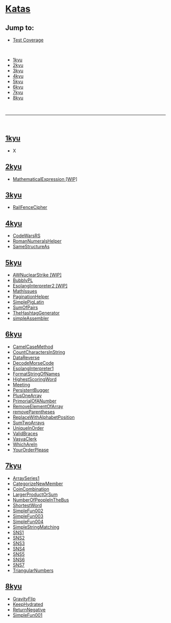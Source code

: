 # [Katas](https://www.codewars.com/kata/)

## Jump to:

- [Test Coverage](https://ulo03.github.io/Katas/coverage/)

<br>

- [1kyu](#1kyu)
- [2kyu](#2kyu)
- [3kyu](#3kyu)
- [4kyu](#4kyu)
- [5kyu](#5kyu)
- [6kyu](#6kyu)
- [7kyu](#7kyu)
- [8kyu](#8kyu)

<br>

---

<br>

<span id="1kyu"></span>

## [1kyu](https://github.com/Ulo03/Katas/tree/master/1kyu)

- X

<span id="2kyu"></span>

## [2kyu](https://github.com/Ulo03/Katas/tree/master/2kyu)

- [MathematicalExpression \[WIP\]](https://github.com/Ulo03/Katas/blob/master/2kyu/MathematicalExpression%20%5BWIP%5D.js)

<span id="3kyu"></span>

## [3kyu](https://github.com/Ulo03/Katas/tree/master/3kyu)

- [RailFenceCipher](https://github.com/Ulo03/Katas/blob/master/3kyu/RailFenceCipher.js)

<span id="4kyu"></span>

## [4kyu](https://github.com/Ulo03/Katas/tree/master/4kyu)

- [CodeWarsRS](https://github.com/Ulo03/Katas/blob/master/4kyu/CodewarsRS.js)
- [RomanNumeralsHelper](https://github.com/Ulo03/Katas/blob/master/4kyu/RomanNumeralsHelper.js)
- [SameStructureAs](https://github.com/Ulo03/Katas/blob/master/4kyu/SameStructureAs.js)

<span id="5kyu"></span>

## [5kyu](https://github.com/Ulo03/Katas/tree/master/5kyu)

- [AWNuclearStrike \[WIP\]](https://github.com/Ulo03/Katas/blob/master/5kyu/AWNuclearStrike%20%5BWIP%5D.js)
- [BubblyPL](https://github.com/Ulo03/Katas/blob/master/5kyu/BubblyPL.js)
- [EsolangInterpreter2 \[WIP\]](https://github.com/Ulo03/Katas/blob/master/5kyu/EsolangInterpreter2%20%5BWIP%5D.js)
- [MathIssues](https://github.com/Ulo03/Katas/blob/master/5kyu/MathIssues.js)
- [PaginationHelper](https://github.com/Ulo03/Katas/blob/master/5kyu/PaginationHelper.js)
- [SimplePigLatin](https://github.com/Ulo03/Katas/blob/master/5kyu/SimplePigLatin.js)
- [SumOfPairs](https://github.com/Ulo03/Katas/blob/master/5kyu/SumOfPairs.js)
- [TheHashtagGenerator](https://github.com/Ulo03/Katas/blob/master/5kyu/TheHashtagGenerator.js)
- [simpleAssembler](https://github.com/Ulo03/Katas/blob/master/5kyu/simpleAssembler.js)

<span id="6kyu"></span>

## [6kyu](https://github.com/Ulo03/Katas/tree/master/6kyu)

- [CamelCaseMethod](https://github.com/Ulo03/Katas/blob/master/6kyu/CamelCaseMethod.js)
- [CountCharactersInString](https://github.com/Ulo03/Katas/blob/master/6kyu/CountCharactersInString.js)
- [DataReverse](https://github.com/Ulo03/Katas/blob/master/6kyu/DataReverse.js)
- [DecodeMorseCode](https://github.com/Ulo03/Katas/blob/master/6kyu/DecodeMorseCode.js)
- [EsolangInterpreter1](https://github.com/Ulo03/Katas/blob/master/6kyu/EsolangInterpreter1.js)
- [FormatStringOfNames](https://github.com/Ulo03/Katas/blob/master/6kyu/FormatStringOfNames.js)
- [HighestScoringWord](https://github.com/Ulo03/Katas/blob/master/6kyu/HighestScoringWord.js)
- [Meeting](https://github.com/Ulo03/Katas/blob/master/6kyu/Meeting.js)
- [PersistentBugger](https://github.com/Ulo03/Katas/blob/master/6kyu/PersistentBugger.js)
- [PlusOneArray](https://github.com/Ulo03/Katas/blob/master/6kyu/PlusOneArray.js)
- [PrimorialOfANumber](https://github.com/Ulo03/Katas/blob/master/6kyu/PrimorialOfANumber.js)
- [RemoveElementOfArray](https://github.com/Ulo03/Katas/blob/master/6kyu/RemoveElementOfArray.js)
- [removeParentheses](https://github.com/Ulo03/Katas/blob/master/6kyu/removeParentheses.js)
- [ReplaceWithAlphabetPosition](https://github.com/Ulo03/Katas/blob/master/6kyu/ReplaceWithAlphabetPosition.js)
- [SumTwoArrays](https://github.com/Ulo03/Katas/blob/master/6kyu/SumTwoArrays.js)
- [UniqueInOrder](https://github.com/Ulo03/Katas/blob/master/6kyu/UniqueInOrder.js)
- [ValidBraces](https://github.com/Ulo03/Katas/blob/master/6kyu/ValidBraces.js)
- [VasyaClerk](https://github.com/Ulo03/Katas/blob/master/6kyu/VasyaClerk.js)
- [WhichAreIn](https://github.com/Ulo03/Katas/blob/master/6kyu/WhichAreIn.js)
- [YourOrderPlease](https://github.com/Ulo03/Katas/blob/master/6kyu/YourOrderPlease.js)

<span id="7kyu"></span>

## [7kyu](https://github.com/Ulo03/Katas/tree/master/7kyu)

- [ArraySeries1](https://github.com/Ulo03/Katas/blob/master/7kyu/ArraySeries1.js)
- [CategorizeNewMember](https://github.com/Ulo03/Katas/blob/master/7kyu/CategorizeNewMember.js)
- [CoinCombination](https://github.com/Ulo03/Katas/blob/master/7kyu/CoinCombination.js)
- [LargerProductOrSum](https://github.com/Ulo03/Katas/blob/master/7kyu/LargerProductOrSum.js)
- [NumberOfPeopleInTheBus](https://github.com/Ulo03/Katas/blob/master/7kyu/NumberOfPeopleInTheBus.js)
- [ShortestWord](https://github.com/Ulo03/Katas/blob/master/7kyu/ShortestWord.js)
- [SimpleFun002](https://github.com/Ulo03/Katas/blob/master/7kyu/SimpleFun002.js)
- [SimpleFun003](https://github.com/Ulo03/Katas/blob/master/7kyu/SimpleFun003.js)
- [SimpleFun004](https://github.com/Ulo03/Katas/blob/master/7kyu/SimpleFun004.js)
- [SimpleStringMatching](https://github.com/Ulo03/Katas/blob/master/7kyu/SimpleStringMatching.js)
- [SNS1](https://github.com/Ulo03/Katas/blob/master/7kyu/SNS1.js)
- [SNS2](https://github.com/Ulo03/Katas/blob/master/7kyu/SNS2.js)
- [SNS3](https://github.com/Ulo03/Katas/blob/master/7kyu/SNS3.js)
- [SNS4](https://github.com/Ulo03/Katas/blob/master/7kyu/SNS4.js)
- [SNS5](https://github.com/Ulo03/Katas/blob/master/7kyu/SNS5.js)
- [SNS6](https://github.com/Ulo03/Katas/blob/master/7kyu/SNS6.js)
- [SNS7](https://github.com/Ulo03/Katas/blob/master/7kyu/SNS7.js)
- [TriangularNumbers](https://github.com/Ulo03/Katas/blob/master/7kyu/TriangularNumbers.js)

<span id="8kyu"></span>

## [8kyu](https://github.com/Ulo03/Katas/tree/master/8kyu)

- [GravityFlip](https://github.com/Ulo03/Katas/blob/master/8kyu/GravityFlip.js)
- [KeepHydrated](https://github.com/Ulo03/Katas/blob/master/8kyu/KeepHydrated.js)
- [ReturnNegative](https://github.com/Ulo03/Katas/blob/master/8kyu/ReturnNegative.js)
- [SimpleFun001](https://github.com/Ulo03/Katas/blob/master/8kyu/SimpleFun001.js)
